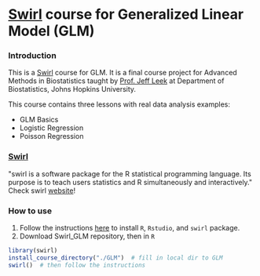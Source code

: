 [Swirl](http://swirlstats.com/) course for Generalized Linear Model (GLM)
==============================================
### Introduction
This is a [Swirl](http://swirlstats.com/) course for GLM. It is a final course project for Advanced Methods in Biostatistics taught by [Prof. Jeff Leek](http://www.biostat.jhsph.edu/~jleek/) at Department of Biostatistics, Johns Hopkins University.

This course contains three lessons with real data analysis examples:
* GLM Basics
* Logistic Regression
* Poisson Regression

### [Swirl](http://swirlstats.com/)

"swirl is a software package for the R statistical programming language. Its purpose is to teach users statistics and R simultaneously and interactively." Check swirl [website](http://swirlstats.com/)!

### How to use
1. Follow the instructions [here](http://swirlstats.com/students.html) to install `R`, `Rstudio`, and `swirl` package.
2. Download Swirl_GLM repository, then in `R`


```r
library(swirl)
install_course_directory("./GLM")  # fill in local dir to GLM
swirl()  # then follow the instructions
```

